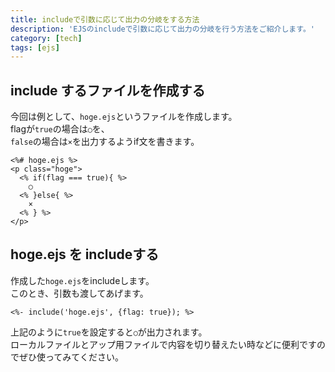```yaml
---
title: includeで引数に応じて出力の分岐をする方法
description: 'EJSのincludeで引数に応じて出力の分岐を行う方法をご紹介します。'
category: [tech]
tags: [ejs]
---
```


## include するファイルを作成する

今回は例として、`hoge.ejs`というファイルを作成します。  
flagが`true`の場合は`○`を、  
`false`の場合は`×`を出力するようif文を書きます。

```ejs
<%# hoge.ejs %>
<p class="hoge">
  <% if(flag === true){ %>
    ○
  <% }else{ %>
    ×
  <% } %>
</p>
```

## hoge.ejs を includeする

作成した`hoge.ejs`をincludeします。  
このとき、引数も渡してあげます。

```ejs
<%- include('hoge.ejs', {flag: true}); %>
```

上記のように`true`を設定すると`○`が出力されます。  
ローカルファイルとアップ用ファイルで内容を切り替えたい時などに便利ですのでぜひ使ってみてください。

